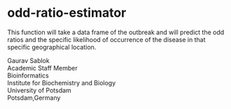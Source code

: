 # odd-ratio-estimator
This function will take a data frame of the outbreak and will predict the odd ratios and the specific likelihood of occurrence of the disease in that specific geographical location. 

Gaurav Sablok \
Academic Staff Member \
Bioinformatics \
Institute for Biochemistry and Biology \
University of Potsdam \
Potsdam,Germany

